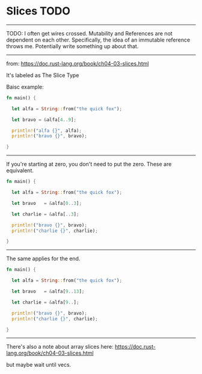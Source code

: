 # Slices TODO

---

TODO: I often get wires crossed. Mutability and
References are not dependent on each other. Specifically,
the idea of an immutable reference throws me. Potentially
write something up about that.

---

from: https://doc.rust-lang.org/book/ch04-03-slices.html

It's labeled as The Slice Type

Baisc example:

```rust
fn main() {

  let alfa = String::from("the quick fox");

  let bravo = &alfa[4..9];

  println!("alfa {}", alfa);
  println!("bravo {}", bravo);

}
```

---

If you're starting at zero, you don't need to put the
zero. These are equivalent.

```rust
fn main() {

  let alfa = String::from("the quick fox");

  let bravo   = &alfa[0..3];

  let charlie = &alfa[..3];

  println!("bravo {}", bravo);
  println!("charlie {}", charlie);

}
```

---

The same applies for the end.

```rust
fn main() {

  let alfa = String::from("the quick fox");

  let bravo   = &alfa[9..13];

  let charlie = &alfa[9..];

  println!("bravo {}", bravo);
  println!("charlie {}", charlie);

}
```

---

There's also a note about array slices here:
https://doc.rust-lang.org/book/ch04-03-slices.html

but maybe wait until vecs.
